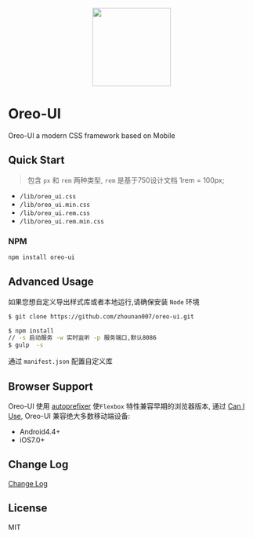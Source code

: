 <p align="center" style="text-align:center;">
  <a href="https://zhounan007.github.io/oreo-ui/">
    <img width="160" src="http://owz1rt8et.bkt.clouddn.com/assets/oreo-ui.png">
  </a>
</p>

# Oreo-UI

Oreo-UI  a modern CSS framework based on Mobile



## Quick Start

> 包含 `px` 和 `rem` 两种类型, `rem` 是基于750设计文档 1rem = 100px;

- `/lib/oreo_ui.css` 
- `/lib/oreo_ui.min.css` 
- `/lib/oreo_ui.rem.css`
- `/lib/oreo_ui.rem.min.css` 

### NPM
```bash
npm install oreo-ui
```

## Advanced Usage

如果您想自定义导出样式库或者本地运行,请确保安装 `Node` 环境

```bash
$ git clone https://github.com/zhounan007/oreo-ui.git

$ npm install
// -s 启动服务 -w 实时监听 -p 服务端口,默认8086
$ gulp  -s  

```
通过 `manifest.json` 配置自定义库


## Browser Support

Oreo-UI  使用 [autoprefixer](https://github.com/postcss/autoprefixer) 使`Flexbox` 特性兼容早期的浏览器版本, 通过 [Can I Use](https://caniuse.com/), Oreo-UI 兼容绝大多数移动端设备:
- Android4.4+
- iOS7.0+

## Change Log

[Change Log](./docs/CHANGELOG.md)


## License

MIT